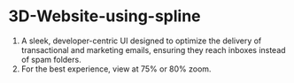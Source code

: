 # 3D-Website-using-spline
1. A sleek, developer-centric UI designed to optimize the delivery of transactional and marketing emails, ensuring they reach inboxes instead of spam folders.
2. For the best experience, view at 75% or 80% zoom.

